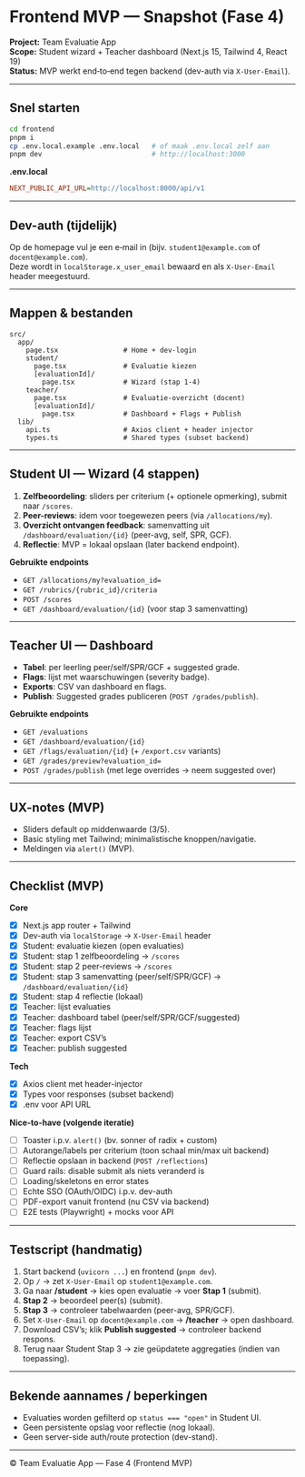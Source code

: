 # Frontend MVP — Snapshot (Fase 4)

**Project:** Team Evaluatie App  
**Scope:** Student wizard + Teacher dashboard (Next.js 15, Tailwind 4, React 19)  
**Status:** MVP werkt end‑to‑end tegen backend (dev-auth via `X-User-Email`).

---

## Snel starten

```bash
cd frontend
pnpm i
cp .env.local.example .env.local   # of maak .env.local zelf aan
pnpm dev                           # http://localhost:3000
```

**.env.local**
```ini
NEXT_PUBLIC_API_URL=http://localhost:8000/api/v1
```

---

## Dev-auth (tijdelijk)

Op de homepage vul je een e‑mail in (bijv. `student1@example.com` of `docent@example.com`).  
Deze wordt in `localStorage.x_user_email` bewaard en als `X-User-Email` header meegestuurd.

---

## Mappen & bestanden

```
src/
  app/
    page.tsx                # Home + dev-login
    student/
      page.tsx              # Evaluatie kiezen
      [evaluationId]/
        page.tsx            # Wizard (stap 1-4)
    teacher/
      page.tsx              # Evaluatie-overzicht (docent)
      [evaluationId]/
        page.tsx            # Dashboard + Flags + Publish
  lib/
    api.ts                  # Axios client + header injector
    types.ts                # Shared types (subset backend)
```

---

## Student UI — Wizard (4 stappen)

1. **Zelfbeoordeling**: sliders per criterium (+ optionele opmerking), submit naar `/scores`.
2. **Peer-reviews**: idem voor toegewezen peers (via `/allocations/my`).
3. **Overzicht ontvangen feedback**: samenvatting uit `/dashboard/evaluation/{id}` (peer-avg, self, SPR, GCF).
4. **Reflectie**: MVP = lokaal opslaan (later backend endpoint).

**Gebruikte endpoints**
- `GET /allocations/my?evaluation_id=`
- `GET /rubrics/{rubric_id}/criteria`
- `POST /scores`
- `GET /dashboard/evaluation/{id}` (voor stap 3 samenvatting)

---

## Teacher UI — Dashboard

- **Tabel**: per leerling peer/self/SPR/GCF + suggested grade.
- **Flags**: lijst met waarschuwingen (severity badge).
- **Exports**: CSV van dashboard en flags.
- **Publish**: Suggested grades publiceren (`POST /grades/publish`).

**Gebruikte endpoints**
- `GET /evaluations`
- `GET /dashboard/evaluation/{id}`
- `GET /flags/evaluation/{id}` (+ `/export.csv` variants)
- `GET /grades/preview?evaluation_id=`
- `POST /grades/publish` (met lege overrides → neem suggested over)

---

## UX-notes (MVP)

- Sliders default op middenwaarde (3/5).  
- Basic styling met Tailwind; minimalistische knoppen/navigatie.  
- Meldingen via `alert()` (MVP).

---

## Checklist (MVP)

**Core**
- [x] Next.js app router + Tailwind
- [x] Dev-auth via `localStorage` → `X-User-Email` header
- [x] Student: evaluatie kiezen (open evaluaties)
- [x] Student: stap 1 zelfbeoordeling → `/scores`
- [x] Student: stap 2 peer-reviews → `/scores`
- [x] Student: stap 3 samenvatting (peer/self/SPR/GCF) → `/dashboard/evaluation/{id}`
- [x] Student: stap 4 reflectie (lokaal)
- [x] Teacher: lijst evaluaties
- [x] Teacher: dashboard tabel (peer/self/SPR/GCF/suggested)
- [x] Teacher: flags lijst
- [x] Teacher: export CSV’s
- [x] Teacher: publish suggested

**Tech**
- [x] Axios client met header-injector
- [x] Types voor responses (subset backend)
- [x] .env voor API URL

**Nice-to-have (volgende iteratie)**
- [ ] Toaster i.p.v. `alert()` (bv. sonner of radix + custom)
- [ ] Autorange/labels per criterium (toon schaal min/max uit backend)
- [ ] Reflectie opslaan in backend (`POST /reflections`)
- [ ] Guard rails: disable submit als niets veranderd is
- [ ] Loading/skeletons en error states
- [ ] Echte SSO (OAuth/OIDC) i.p.v. dev-auth
- [ ] PDF-export vanuit frontend (nu CSV via backend)
- [ ] E2E tests (Playwright) + mocks voor API

---

## Testscript (handmatig)

1. Start backend (`uvicorn ...`) en frontend (`pnpm dev`).
2. Op `/` → zet `X-User-Email` op `student1@example.com`.
3. Ga naar **/student** → kies open evaluatie → voer **Stap 1** (submit).
4. **Stap 2** → beoordeel peer(s) (submit).
5. **Stap 3** → controleer tabelwaarden (peer-avg, SPR/GCF).
6. Set `X-User-Email` op `docent@example.com` → **/teacher** → open dashboard.
7. Download CSV’s; klik **Publish suggested** → controleer backend respons.
8. Terug naar Student Stap 3 → zie geüpdatete aggregaties (indien van toepassing).

---

## Bekende aannames / beperkingen

- Evaluaties worden gefilterd op `status === "open"` in Student UI.
- Geen persistente opslag voor reflectie (nog lokaal).
- Geen server-side auth/route protection (dev-stand).

---

© Team Evaluatie App — Fase 4 (Frontend MVP)
